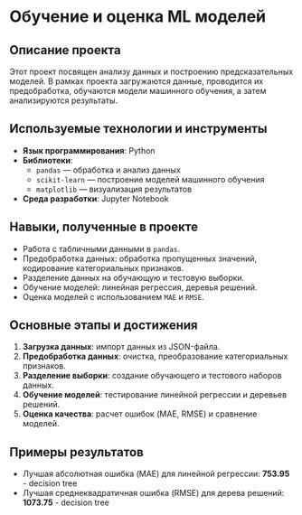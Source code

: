 # Обучение и оценка ML моделей

## Описание проекта
Этот проект посвящен анализу данных и построению предсказательных моделей. В рамках проекта загружаются данные, проводится их предобработка, обучаются модели машинного обучения, а затем анализируются результаты.

## Используемые технологии и инструменты  
- **Язык программирования**: Python  
- **Библиотеки**:  
  - `pandas` — обработка и анализ данных  
  - `scikit-learn` — построение моделей машинного обучения  
  - `matplotlib` — визуализация результатов  
- **Среда разработки**: Jupyter Notebook

## Навыки, полученные в проекте  
- Работа с табличными данными в `pandas`.  
- Предобработка данных: обработка пропущенных значений, кодирование категориальных признаков.  
- Разделение данных на обучающую и тестовую выборки.  
- Обучение моделей: линейная регрессия, деревья решений.  
- Оценка моделей с использованием `MAE` и `RMSE`. 

## Основные этапы и достижения  
1. **Загрузка данных**: импорт данных из JSON-файла.  
2. **Предобработка данных**: очистка, преобразование категориальных признаков.  
3. **Разделение выборки**: создание обучающего и тестового наборов данных.  
4. **Обучение моделей**: тестирование линейной регрессии и деревьев решений.  
5. **Оценка качества**: расчет ошибок (MAE, RMSE) и сравнение моделей.

## Примеры результатов  
- Лучшая абсолютная ошибка (MAE) для линейной регрессии: **753.95** - decision tree
- Лучшая среднеквадратичная ошибка (RMSE) для дерева решений: **1073.75** - decision tree